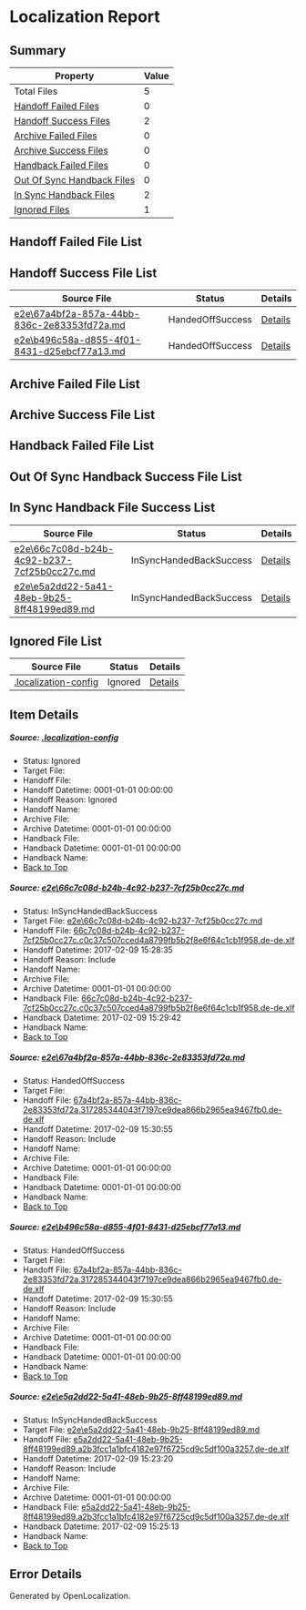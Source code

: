 # <a name='report-top'></a> Localization Report

## Summary
 Property | Value 
 -------- | ----- 
 Total Files | 5
[ Handoff Failed Files ](#handoff-failed-list)| 0
[ Handoff Success Files ](#handoff-success-list)| 2
[ Archive Failed Files ](#archive-failed-list)| 0
[ Archive Success Files ](#archive-success-list)| 0
[ Handback Failed Files ](#handback-failed-list)| 0
[ Out Of Sync Handback Files ](#outofsync-handback-success-list)| 0
[ In Sync Handback Files ](#insync-handback-success-list)| 2
[ Ignored Files ](#ignored-list)| 1

## <a name='handoff-failed-list'></a> Handoff Failed File List

## <a name='handoff-success-list'></a> Handoff Success File List
 Source File | Status | Details 
 ----------- | ------ | ------- 
 [e2e\67a4bf2a-857a-44bb-836c-2e83353fd72a.md](https://github.com/OpenLocalizationTestOrg/ol-test0/blob/20a43aed8421af8b3638e8b6eb76151b56a5558a/e2e/67a4bf2a-857a-44bb-836c-2e83353fd72a.md) | HandedOffSuccess | [Details](#804f9ce3f366c9d02eac9ea556c2e274e17347522)
 [e2e\b496c58a-d855-4f01-8431-d25ebcf77a13.md](https://github.com/OpenLocalizationTestOrg/ol-test0/blob/20a43aed8421af8b3638e8b6eb76151b56a5558a/e2e/b496c58a-d855-4f01-8431-d25ebcf77a13.md) | HandedOffSuccess | [Details](#804f9ce3f366c9d02eac9ea556c2e274e17347523)

## <a name='archive-failed-list'></a> Archive Failed File List

## <a name='archive-success-list'></a> Archive Success File List

## <a name='handback-failed-list'></a> Handback Failed File List

## <a name='outofsync-handback-success-list'></a> Out Of Sync Handback Success File List

## <a name='insync-handback-success-list'></a> In Sync Handback File Success List
 Source File | Status | Details 
 ----------- | ------ | ------- 
 [e2e\66c7c08d-b24b-4c92-b237-7cf25b0cc27c.md](https://github.com/OpenLocalizationTestOrg/ol-test0/blob/ee6fb02b9c9df9981ce248f0a4ce651904099f0d/e2e/66c7c08d-b24b-4c92-b237-7cf25b0cc27c.md) | InSyncHandedBackSuccess | [Details](#e4c64d6d3af7e6abdfb1acec97e128e78e64909d1)
 [e2e\e5a2dd22-5a41-48eb-9b25-8ff48199ed89.md](https://github.com/OpenLocalizationTestOrg/ol-test0/blob/894b5dec37357262088d039649afe96d79f19194/e2e/e5a2dd22-5a41-48eb-9b25-8ff48199ed89.md) | InSyncHandedBackSuccess | [Details](#bc0efa245a7d1a7ff97303f8d61abbbf596307d94)

## <a name='ignored-list'></a> Ignored File List
 Source File | Status | Details 
 ----------- | ------ | ------- 
 [.localization-config](https://github.com/OpenLocalizationTestOrg/ol-test0/blob/20a43aed8421af8b3638e8b6eb76151b56a5558a/.localization-config) | Ignored | [Details](#cb0632cf59c1387fc1742bfb9fa3c47f87e2e5c90)

## Item Details
##### <a name='cb0632cf59c1387fc1742bfb9fa3c47f87e2e5c90'></a> Source: [.localization-config](https://github.com/OpenLocalizationTestOrg/ol-test0/blob/20a43aed8421af8b3638e8b6eb76151b56a5558a/.localization-config)
* Status: Ignored
* Target File: 
* Handoff File: 
* Handoff Datetime: 0001-01-01 00:00:00
* Handoff Reason: Ignored
* Handoff Name: 
* Archive File: 
* Archive Datetime: 0001-01-01 00:00:00
* Handback File: 
* Handback Datetime: 0001-01-01 00:00:00
* Handback Name: 
* [Back to Top](#report-top)

##### <a name='e4c64d6d3af7e6abdfb1acec97e128e78e64909d1'></a> Source: [e2e\66c7c08d-b24b-4c92-b237-7cf25b0cc27c.md](https://github.com/OpenLocalizationTestOrg/ol-test0/blob/ee6fb02b9c9df9981ce248f0a4ce651904099f0d/e2e/66c7c08d-b24b-4c92-b237-7cf25b0cc27c.md)
* Status: InSyncHandedBackSuccess
* Target File: [e2e\66c7c08d-b24b-4c92-b237-7cf25b0cc27c.md](https://github.com/OpenLocalizationTestOrg/ol-test0-dede/blob/5bb89d81960a7864332ca6c29931546b0e509a3f/e2e/66c7c08d-b24b-4c92-b237-7cf25b0cc27c.md)
* Handoff File: [66c7c08d-b24b-4c92-b237-7cf25b0cc27c.c0c37c507cced4a8799fb5b2f8e6f64c1cb1f958.de-de.xlf](https://github.com/OpenLocalizationTestOrg/ol-test0-handoff/blob/32d2ab3a998bab2863d85bca3204249ce483de7f/ol-handoff/OpenLocalizationTestOrg/ol-test0-dede/shujia/ht/66c7c08d-b24b-4c92-b237-7cf25b0cc27c.c0c37c507cced4a8799fb5b2f8e6f64c1cb1f958.de-de.xlf)
* Handoff Datetime: 2017-02-09 15:28:35
* Handoff Reason: Include
* Handoff Name: 
* Archive File: 
* Archive Datetime: 0001-01-01 00:00:00
* Handback File: [66c7c08d-b24b-4c92-b237-7cf25b0cc27c.c0c37c507cced4a8799fb5b2f8e6f64c1cb1f958.de-de.xlf](https://github.com/OpenLocalizationTestOrg/ol-test0-handback/blob/1f0895fcb297e642094780fb740d0ac8976a40ef/ol-handback/OpenLocalizationTestOrg/ol-test0-dede/shujia/ht/66c7c08d-b24b-4c92-b237-7cf25b0cc27c.c0c37c507cced4a8799fb5b2f8e6f64c1cb1f958.de-de.xlf)
* Handback Datetime: 2017-02-09 15:29:42
* Handback Name: 
* [Back to Top](#report-top)

##### <a name='804f9ce3f366c9d02eac9ea556c2e274e17347522'></a> Source: [e2e\67a4bf2a-857a-44bb-836c-2e83353fd72a.md](https://github.com/OpenLocalizationTestOrg/ol-test0/blob/20a43aed8421af8b3638e8b6eb76151b56a5558a/e2e/67a4bf2a-857a-44bb-836c-2e83353fd72a.md)
* Status: HandedOffSuccess
* Target File: 
* Handoff File: [67a4bf2a-857a-44bb-836c-2e83353fd72a.317285344043f7197ce9dea866b2965ea9467fb0.de-de.xlf](https://github.com/OpenLocalizationTestOrg/ol-test0-handoff/blob/190952fd9229a15ba2403c89df3dbd64ed1fd893/ol-handoff/OpenLocalizationTestOrg/ol-test0-dede/shujia/ht/67a4bf2a-857a-44bb-836c-2e83353fd72a.317285344043f7197ce9dea866b2965ea9467fb0.de-de.xlf)
* Handoff Datetime: 2017-02-09 15:30:55
* Handoff Reason: Include
* Handoff Name: 
* Archive File: 
* Archive Datetime: 0001-01-01 00:00:00
* Handback File: 
* Handback Datetime: 0001-01-01 00:00:00
* Handback Name: 
* [Back to Top](#report-top)

##### <a name='804f9ce3f366c9d02eac9ea556c2e274e17347523'></a> Source: [e2e\b496c58a-d855-4f01-8431-d25ebcf77a13.md](https://github.com/OpenLocalizationTestOrg/ol-test0/blob/20a43aed8421af8b3638e8b6eb76151b56a5558a/e2e/b496c58a-d855-4f01-8431-d25ebcf77a13.md)
* Status: HandedOffSuccess
* Target File: 
* Handoff File: [67a4bf2a-857a-44bb-836c-2e83353fd72a.317285344043f7197ce9dea866b2965ea9467fb0.de-de.xlf](https://github.com/OpenLocalizationTestOrg/ol-test0-handoff/blob/190952fd9229a15ba2403c89df3dbd64ed1fd893/ol-handoff/OpenLocalizationTestOrg/ol-test0-dede/shujia/ht/67a4bf2a-857a-44bb-836c-2e83353fd72a.317285344043f7197ce9dea866b2965ea9467fb0.de-de.xlf)
* Handoff Datetime: 2017-02-09 15:30:55
* Handoff Reason: Include
* Handoff Name: 
* Archive File: 
* Archive Datetime: 0001-01-01 00:00:00
* Handback File: 
* Handback Datetime: 0001-01-01 00:00:00
* Handback Name: 
* [Back to Top](#report-top)

##### <a name='bc0efa245a7d1a7ff97303f8d61abbbf596307d94'></a> Source: [e2e\e5a2dd22-5a41-48eb-9b25-8ff48199ed89.md](https://github.com/OpenLocalizationTestOrg/ol-test0/blob/894b5dec37357262088d039649afe96d79f19194/e2e/e5a2dd22-5a41-48eb-9b25-8ff48199ed89.md)
* Status: InSyncHandedBackSuccess
* Target File: [e2e\e5a2dd22-5a41-48eb-9b25-8ff48199ed89.md](https://github.com/OpenLocalizationTestOrg/ol-test0-dede/blob/2051349c79c65557d2f50a385b42ec6393b87d05/e2e/e5a2dd22-5a41-48eb-9b25-8ff48199ed89.md)
* Handoff File: [e5a2dd22-5a41-48eb-9b25-8ff48199ed89.a2b3fcc1a1bfc4182e97f6725cd9c5df100a3257.de-de.xlf](https://github.com/OpenLocalizationTestOrg/ol-test0-handoff/blob/4dc457252ad5a8e7bcafd73c20e22b84c76cfd7e/ol-handoff/OpenLocalizationTestOrg/ol-test0-dede/shujia/ht/e5a2dd22-5a41-48eb-9b25-8ff48199ed89.a2b3fcc1a1bfc4182e97f6725cd9c5df100a3257.de-de.xlf)
* Handoff Datetime: 2017-02-09 15:23:20
* Handoff Reason: Include
* Handoff Name: 
* Archive File: 
* Archive Datetime: 0001-01-01 00:00:00
* Handback File: [e5a2dd22-5a41-48eb-9b25-8ff48199ed89.a2b3fcc1a1bfc4182e97f6725cd9c5df100a3257.de-de.xlf](https://github.com/OpenLocalizationTestOrg/ol-test0-handback/blob/b42b63a9503ff37ae325d7215075297b5b3f5a1b/ol-handback/OpenLocalizationTestOrg/ol-test0-dede/shujia/ht/e5a2dd22-5a41-48eb-9b25-8ff48199ed89.a2b3fcc1a1bfc4182e97f6725cd9c5df100a3257.de-de.xlf)
* Handback Datetime: 2017-02-09 15:25:13
* Handback Name: 
* [Back to Top](#report-top)


## Error Details

Generated by OpenLocalization.
